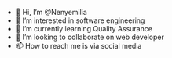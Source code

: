 - 👋 Hi, I’m @Nenyemilia
- 👀 I’m interested in software engineering
- 🌱 I’m currently learning Quality Assurance
- 💞️ I’m looking to collaborate on web developer
- 📫 How to reach me is via social media

<!---
Nenyeokoli/Nenyeokoli is a ✨ special ✨ repository because its `README.md` (this file) appears on your GitHub profile.
You can click the Preview link to take a look at your changes.
--->
